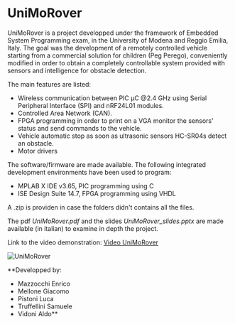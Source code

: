 # UniMoRover

UniMoRover is a project developped under the framework of Embedded System Programming exam, in the University of Modena and Reggio Emilia, Italy.
The goal was the development of a remotely controlled vehicle starting from a commercial solution for children (Peg Perego), conveniently modified in order to obtain a completely controllable system provided with sensors and intelligence for obstacle detection.

The main features are listed:
* Wireless communication between PIC μC @2.4 GHz using Serial Peripheral Interface (SPI) and nRF24L01 modules.
* Controlled Area Network (CAN).
* FPGA programming in order to print on a VGA monitor the sensors’ status and send commands to the vehicle.
* Vehicle automatic stop as soon as ultrasonic sensors HC-SR04s detect an obstacle.
* Motor drivers

The software/firmware are made available. 
The following integrated development environments have been used to program:
* MPLAB X IDE v3.65, PIC programming using C
* ISE Design Suite 14.7, FPGA programming using VHDL

A .zip is providen in case the folders didn't contains all the files. 

The pdf *UniMoRover.pdf* and the slides *UniMoRover_slides.pptx* are made available (in italian) to examine in depth the project.

Link to the video demonstration: [Video UniMoRover](https://drive.google.com/file/d/15m4ykpq-TjEOaIIhjdyY90AE6_lhhyMw/view?usp=sharing)

![UniMoRover](https://i.imgur.com/HacAzaw.jpg)

**Developped by:
- Mazzocchi Enrico
- Mellone Giacomo
- Pistoni Luca
- Truffellini Samuele
- Vidoni Aldo**
